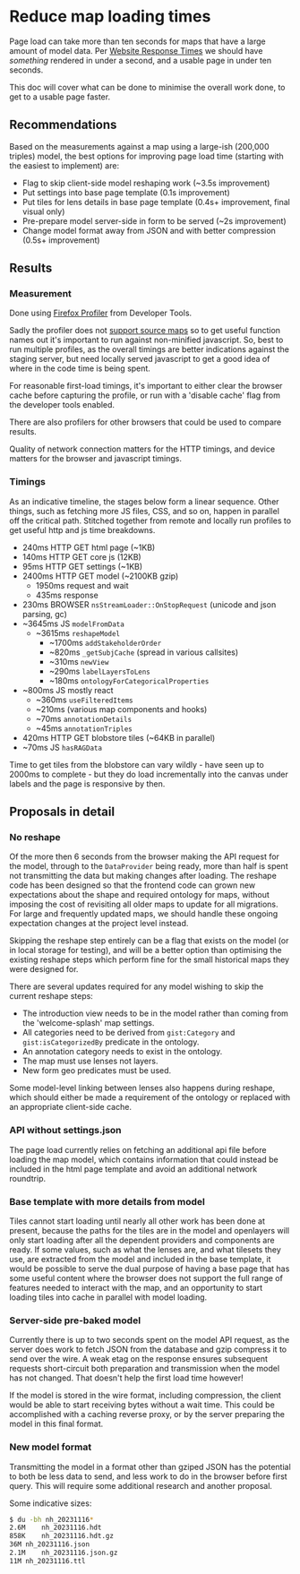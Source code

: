 # Reduce map loading times

Page load can take more than ten seconds for maps that have a large amount of model data. Per [Website Response Times] we should have _something_ rendered in under a second, and a usable page in under ten seconds.

This doc will cover what can be done to minimise the overall work done, to get to a usable page faster.


## Recommendations

Based on the measurements against a map using a large-ish (200,000 triples) model, the best options for improving page load time (starting with the easiest to implement) are:

* Flag to skip client-side model reshaping work (~3.5s improvement)
* Put settings into base page template (0.1s improvement)
* Put tiles for lens details in base page template (0.4s+ improvement, final visual only)
* Pre-prepare model server-side in form to be served (~2s improvement)
* Change model format away from JSON and with better compression (0.5s+ improvement)


## Results

### Measurement

Done using [Firefox Profiler] from Developer Tools.

Sadly the profiler does not [support source maps] so to get useful function names out it's important to run against non-minified javascript. So, best to run multiple profiles, as the overall timings are better indications against the staging server, but need locally served javascript to get a good idea of where in the code time is being spent.

For reasonable first-load timings, it's important to either clear the browser cache before capturing the profile, or run with a 'disable cache' flag from the developer tools enabled.

There are also profilers for other browsers that could be used to compare results.

Quality of network connection matters for the HTTP timings, and device matters for the browser and javascript timings.


### Timings

As an indicative timeline, the stages below form a linear sequence. Other things, such as fetching more JS files, CSS, and so on, happen in parallel off the critical path. Stitched together from remote and locally run profiles to get useful http and js time breakdowns.

* 240ms HTTP GET html page (~1KB)
* 140ms HTTP GET core js (12KB)
* 95ms HTTP GET settings (~1KB)
* 2400ms HTTP GET model (~2100KB gzip)
  * 1950ms request and wait
  * 435ms response
* 230ms BROWSER `nsStreamLoader::OnStopRequest` (unicode and json parsing, gc)
* ~3645ms JS `modelFromData`
  * ~3615ms `reshapeModel`
    * ~1700ms `addStakeholderOrder`
    * ~820ms `_getSubjCache` (spread in various callsites)
    * ~310ms `newView`
    * ~290ms `labelLayersToLens`
    * ~180ms `ontologyForCategoricalProperties`
* ~800ms JS mostly react
  * ~360ms `useFilteredItems`
  * ~210ms (various map components and hooks)
  * ~70ms `annotationDetails`
  * ~45ms `annotationTriples`
* 420ms HTTP GET blobstore tiles (~64KB in parallel)
* ~70ms JS `hasRAGData`

Time to get tiles from the blobstore can vary wildly - have seen up to 2000ms to complete - but they do load incrementally into the canvas under labels and the page is responsive by then.


## Proposals in detail

### No reshape

Of the more then 6 seconds from the browser making the API request for the model, through to the `DataProvider` being ready, more than half is spent not transmitting the data but making changes after loading. The reshape code has been designed so that the frontend code can grown new expectations about the shape and required ontology for maps, without imposing the cost of revisiting all older maps to update for all migrations. For large and frequently updated maps, we should handle these ongoing expectation changes at the project level instead.

Skipping the reshape step entirely can be a flag that exists on the model (or in local storage for testing), and will be a better option than optimising the existing reshape steps which perform fine for the small historical maps they were designed for.

There are several updates required for any model wishing to skip the current reshape steps:

* The introduction view needs to be in the model rather than coming from the 'welcome-splash' map settings.
* All categories need to be derived from `gist:Category` and `gist:isCategorizedBy` predicate in the ontology.
* An annotation category needs to exist in the ontology.
* The map must use lenses not layers.
* New form geo predicates must be used.

Some model-level linking between lenses also happens during reshape, which should either be made a requirement of the ontology or replaced with an appropriate client-side cache.


### API without settings.json

The page load currently relies on fetching an additional api file before loading the map model, which contains information that could instead be included in the html page template and avoid an additional network roundtrip.


### Base template with more details from model

Tiles cannot start loading until nearly all other work has been done at present, because the paths for the tiles are in the model and openlayers will only start loading after all the dependent providers and components are ready. If some values, such as what the lenses are, and what tilesets they use, are extracted from the model and included in the base template, it would be possible to serve the dual purpose of having a base page that has some useful content where the browser does not support the full range of features needed to interact with the map, and an opportunity to start loading tiles into cache in parallel with model loading.


### Server-side pre-baked model

Currently there is up to two seconds spent on the model API request, as the server does work to fetch JSON from the database and gzip compress it to send over the wire. A weak etag on the response ensures subsequent requests short-circuit both preparation and transmission when the model has not changed. That doesn't help the first load time however!

If the model is stored in the wire format, including compression, the client would be able to start receiving bytes without a wait time. This could be accomplished with a caching reverse proxy, or by the server preparing the model in this final format.


### New model format

Transmitting the model in a format other than gziped JSON has the potential to both be less data to send, and less work to do in the browser before first query. This will require some additional research and another proposal.

Some indicative sizes:

```sh
$ du -bh nh_20231116*
2.6M	nh_20231116.hdt
858K	nh_20231116.hdt.gz
36M	nh_20231116.json
2.1M	nh_20231116.json.gz
11M	nh_20231116.ttl
```



[Website Response Times]: https://www.nngroup.com/articles/website-response-times/
[Firefox Profiler]: https://profiler.firefox.com/
[support source maps]: https://github.com/firefox-devtools/profiler/issues/605

